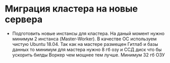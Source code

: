 # Миграция кластера на новые сервера

- Подготовить новые инстансы для кластера. На даный момент нужно минимум 2 инстанса (Master-Worker). В качестве ОС используем чистую Ubuntu 18.04.
Так как на мастере размещен Гитлаб и базы данных то минимум для мастера нужно 8 гб озу и ССД диск что бы ускорить билды
Воркер чем мощнее тем лучше. Минимум 32 гб ОЗУ

